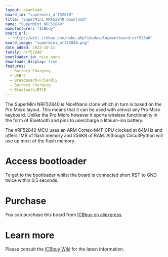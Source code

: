 ```yaml
---
layout: download
board_id: "supermini_nrf52840"
title: "SuperMini NRF52840 Download"
name: "SuperMini NRF52840"
manufacturer: "ICBbuy"
board_url:
 - "http://wiki.icbbuy.com/doku.php?id=developmentboard:nrf52840"
board_image: "supermini_nrf52840.png"
date_added: 2023-10-21
family: nrf52840
bootloader_id: nice_nano
downloads_display: true
features:
  - Battery Charging
  - USB-C
  - Breadboard-Friendly
  - Battery Charging
  - Bluetooth/BTLE
---
```


The SuperMini NRF52840 is Nice!Nano clone which in turn is based on the Pro Micro layout. This means that it can be used with almost any Pro Mcro keyboard. Unlike the Pro Micro however it sports wireless functionality in the form of Bluetooth and pins to use/charge a lithium-ion battery.

The nRF52840 MCU uses an ARM Cortex-M4F CPU clocked at 64MHz and offers 1MB of flash memory and 256KB of RAM. Although CircuitPython will use up most of the flash memory.

# Access bootloader
To get to the bootloader whilst the board is connected short RST to GND twice within 0.5 seconds.

# Purchase
You can purchase this board from [ICBbuy on aliexpress](https://www.aliexpress.com/item/3256805833497363.html).

# Learn more
Please consult the [ICBbuy Wiki](http://wiki.icbbuy.com/doku.php?id=developmentboard:nrf52840) for the latest information.
